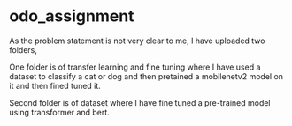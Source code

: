 # odo_assignment

As the problem statement is not very clear to me,
I have uploaded two folders, 

One folder is of transfer learning and fine tuning where I have used a dataset to classify a cat or dog and then pretained a mobilenetv2 model on it and then fined tuned it.

Second folder is of dataset where I have fine tuned a pre-trained model using transformer and bert.
